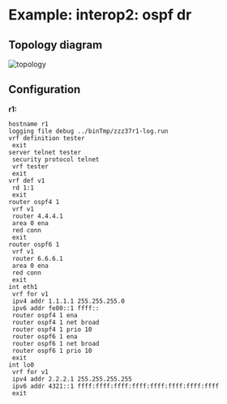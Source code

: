 # Example: interop2: ospf dr

## **Topology diagram**

![topology](/img/intop2-ospf02.tst.png)

## **Configuration**

**r1:**
```
hostname r1
logging file debug ../binTmp/zzz37r1-log.run
vrf definition tester
 exit
server telnet tester
 security protocol telnet
 vrf tester
 exit
vrf def v1
 rd 1:1
 exit
router ospf4 1
 vrf v1
 router 4.4.4.1
 area 0 ena
 red conn
 exit
router ospf6 1
 vrf v1
 router 6.6.6.1
 area 0 ena
 red conn
 exit
int eth1
 vrf for v1
 ipv4 addr 1.1.1.1 255.255.255.0
 ipv6 addr fe80::1 ffff::
 router ospf4 1 ena
 router ospf4 1 net broad
 router ospf4 1 prio 10
 router ospf6 1 ena
 router ospf6 1 net broad
 router ospf6 1 prio 10
 exit
int lo0
 vrf for v1
 ipv4 addr 2.2.2.1 255.255.255.255
 ipv6 addr 4321::1 ffff:ffff:ffff:ffff:ffff:ffff:ffff:ffff
 exit
```
